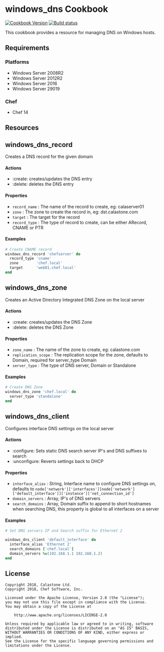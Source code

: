 # windows_dns Cookbook

[![Cookbook Version](https://img.shields.io/cookbook/v/windows_dns.svg)](https://supermarket.chef.io/cookbooks/windows_dns)
[![Build status](https://ci.appveyor.com/api/projects/status/08ufviinkdtwi7vm/branch/master?svg=true)](https://ci.appveyor.com/project/ChefWindowsCookbooks/windows-dns/branch/master)

This cookbook provides a resource for managing DNS on Windows hosts.

## Requirements

### Platforms

- Windows Server 2008R2
- Windows Server 2012R2
- Windows Server 2016
- Windows Server 29019

### Chef

- Chef 14

## Resources

## windows_dns_record

Creates a DNS record for the given domain

#### Actions

- :create: creates/updates the DNS entry
- :delete: deletes the DNS entry

#### Properties

- `record_name` : The name of the record to create, eg: calaserver01
- `zone` : The zone to create the record in, eg: dst.calastone.com
- `target` : The target for the record
- `record_type` : The type of record to create, can be either ARecord, CNAME or PTR

#### Examples

```ruby
# Create CNAME record
windows_dns_record 'chefserver' do
  record_type 'cname'
  zone        'chef.local'
  target      'web01.chef.local'
end
```

## windows_dns_zone

Creates an Active Directory Integrated DNS Zone on the local server

#### Actions

- :create: creates/updates the DNS Zone
- :delete: deletes the DNS Zone

#### Properties

- `zone_name` : The name of the zone to create, eg: calastone.com
- `replication_scope` : The replication scope for the zone, defaults to Domain, required for server_type Domain
- `server_type` : The type of DNS server, Domain or Standalone

#### Examples

```ruby
# Create DNS Zone
windows_dns_zone 'chef.local' do
  server_type 'standalone'
end
```

## windows_dns_client

Configures interface DNS settings on the local server

#### Actions

- :configure: Sets static DNS search server IP's and DNS suffixes to search
- :unconfigure: Reverts settings back to DHCP

#### Properties

- `interface_alias` : String, Interface name to configure DNS settings on, defaults to `node['network']['interfaces'][node['network']['default_interface']]['instance']['net_connection_id']`
- `domain_servers` : Array, IP's of DNS servers
- `search_domains` : Array, Domain suffix to append to short hostnames when searching DNS, this property is global to all interfaces on a server

#### Examples

```ruby
# Set DNS servers IP and Search suffix for Ethernet 2

windows_dns_client 'default_interface' do
  interface_alias 'Ethernet 2'
  search_domains ['chef.local']
  domain_servers %w(192.168.1.1 192.168.1.2)
end

```

## License
```
Copyright 2018, Calastone Ltd.
Copyright 2018, Chef Software, Inc.

Licensed under the Apache License, Version 2.0 (the "License");
you may not use this file except in compliance with the License.
You may obtain a copy of the License at

    http://www.apache.org/licenses/LICENSE-2.0

Unless required by applicable law or agreed to in writing, software
distributed under the License is distributed on an "AS IS" BASIS,
WITHOUT WARRANTIES OR CONDITIONS OF ANY KIND, either express or implied.
See the License for the specific language governing permissions and
limitations under the License.
```
